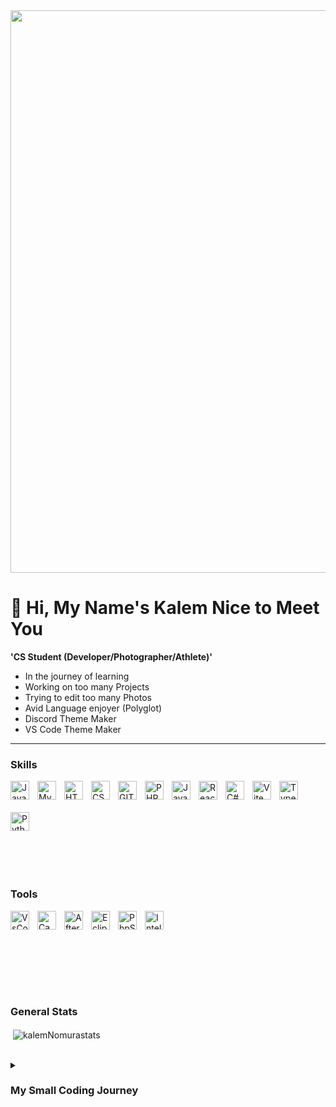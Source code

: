 <img width="900px" src="https://i.pinimg.com/originals/c1/fc/9d/c1fc9d7f6ae08d56f2b84e81799790a5.gif"/>

# 👋 Hi, My Name's Kalem Nice to Meet You 

**'CS Student (Developer/Photographer/Athlete)'**

- In the journey of learning
- Working on too many Projects 
- Trying to edit too many Photos
- Avid Language enjoyer (Polyglot)
- Discord Theme Maker
- VS Code Theme Maker

---

### Skills

<div style="display: flex; flex-wrap: wrap;">
  <img align="left" alt="Java" width="30px" style="padding-right:10px; margin-bottom:20px;" src="https://cdn.jsdelivr.net/gh/devicons/devicon/icons/java/java-original.svg"/>
  <img align="left" alt="MySQL" width="30px" style="padding-right:10px; margin-bottom:20px;" src="https://cdn.jsdelivr.net/gh/devicons/devicon/icons/mysql/mysql-original.svg"/>
  <img align="left" alt="HTML" width="30px" style="padding-right:10px; margin-bottom:20px;" src="https://cdn.jsdelivr.net/gh/devicons/devicon/icons/html5/html5-original.svg" />
  <img align="left" alt="CSS" width="30px" style="padding-right:10px; margin-bottom:20px;" src="https://cdn.jsdelivr.net/gh/devicons/devicon/icons/css3/css3-original.svg" />
  <img align="left" alt="GIT" width="30px" style="padding-right:10px; margin-bottom:20px;" src="https://cdn.jsdelivr.net/gh/devicons/devicon/icons/git/git-original.svg" />
  <img align="left" alt="PHP" width="30px" style="padding-right:10px; margin-bottom:20px;" src="https://cdn.jsdelivr.net/gh/devicons/devicon@latest/icons/php/php-original.svg" />
  <img align="left" alt="JavaScript" width="30px" style="padding-right:10px; margin-bottom:20px;" src="https://cdn.jsdelivr.net/gh/devicons/devicon@latest/icons/javascript/javascript-original.svg" />
  <img align="left" alt="React" width="30px" style="padding-right:10px; margin-bottom:20px;" src="https://cdn.jsdelivr.net/gh/devicons/devicon@latest/icons/react/react-original.svg" />
  <img align="left" alt="C#" width="30px" style="padding-right:10px; margin-bottom:20px;" src="https://cdn.jsdelivr.net/gh/devicons/devicon@latest/icons/csharp/csharp-original.svg" />
  <img align="left" alt="Vite" width="30px" style="padding-right:10px; margin-bottom:20px;" src="https://cdn.jsdelivr.net/gh/devicons/devicon@latest/icons/vite/vite-original.svg" />
  <img align="left" alt="TypeScript" width="30px" style="padding-right:10px; margin-bottom:20px;" src="https://cdn.jsdelivr.net/gh/devicons/devicon@latest/icons/typescript/typescript-original.svg" />
  <img align="left" alt="Python" width="30px" style="padding-right:10px; margin-bottom:20px;" src="https://cdn.jsdelivr.net/gh/devicons/devicon@latest/icons/python/python-original.svg" />
</div>

<br><br>

### Tools

<div style="display: flex; flex-wrap: wrap;">
  <img align="left" alt="VsCode" width="30px" style="padding-right:10px; margin-bottom:20px;" src="https://cdn.jsdelivr.net/gh/devicons/devicon/icons/vscode/vscode-original.svg" />
  <img align="left" alt="Canva" width="30px" style="padding-right:10px; margin-bottom:20px;" src="https://cdn.jsdelivr.net/gh/devicons/devicon/icons/canva/canva-original.svg" />
  <img align="left" alt="AfterEfects" width="30px" style="padding-right:10px; margin-bottom:20px;" src="https://cdn.jsdelivr.net/gh/devicons/devicon/icons/aftereffects/aftereffects-original.svg" />
  <img align="left" alt="Eclipse" width="30px" style="padding-right:10px; margin-bottom:20px;" src="https://cdn.jsdelivr.net/gh/devicons/devicon@latest/icons/eclipse/eclipse-original.svg" />
  <img align="left" alt="PhpStorm" width="30px" style="padding-right:10px; margin-bottom:20px;" src="https://cdn.jsdelivr.net/gh/devicons/devicon@latest/icons/phpstorm/phpstorm-original.svg" />
  <img align="left" alt="IntelliJ" width="30px" style="padding-right:10px; margin-bottom:20px;" src="https://cdn.jsdelivr.net/gh/devicons/devicon@latest/icons/intellij/intellij-original.svg" />
</div>

<br><br>


<!-- 
   <img align="left" alt="" width="30px" style="padding-right:10px" src=""/>


<!--
Contact me in


-->

<!--
Code Stats
-->

<br>

### General Stats

<p>&nbsp;<img align="center" src="https://github-readme-stats.vercel.app/api?username=kalemNomura&show_icons=true&theme=tokyonight&text_color=a81cba&locale=en" alt="kalemNomurastats" /></p>

<br>

<details>
 <summary><h3>My Small Coding Journey</h3></summary>
Growing up, I was immersed in video games, starting with the DS, Wii, and eventually exploring other consoles. Witnessing how a few lines of code could evolve into games I loved sparked my curiosity to create something myself. I began with CodeCombat’s kids program, then moved on to developing mods for games like Baldur’s Gate 3 and Minecraft. Now, I’m expanding my skills by studying multiple programming languages and mastering various tools, including VS Code, Eclipse, and IntelliJ.
